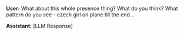 **User:**
What about this whole presence thing? What do you think? What pattern do you see - czech girl on plane till the end... 

**Assistant:**
[LLM Response]

